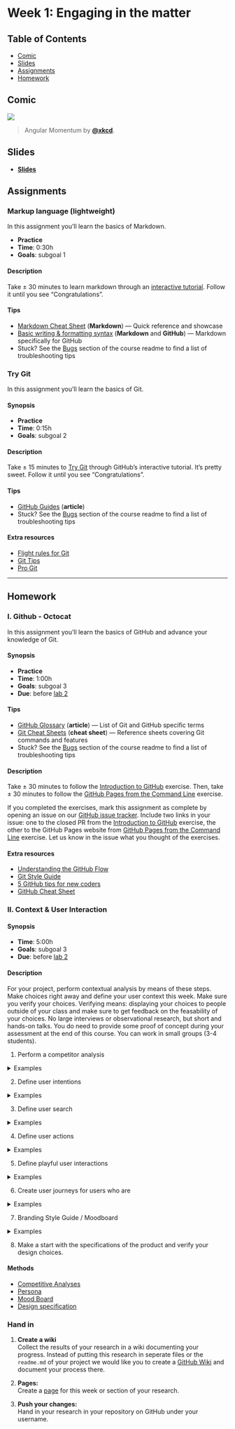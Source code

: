 # Week 1: Engaging in the matter

## Table of Contents

*   [Comic](#comic)
*   [Slides](#slides)
*   [Assignments](#assignments)
*   [Homework](#homework)

## Comic

[![][comic-cover]][comic-link]

> Angular Momentum by [**@xkcd**][comic-author].

## Slides

*   [**Slides**][slides-lab]

## Assignments

### Markup language (lightweight)

In this assignment you’ll learn the basics of Markdown.

*   **Practice**
*   **Time**: 0:30h
*   **Goals**: subgoal 1

#### Description

Take ± 30 minutes to learn markdown through an [interactive
tutorial][md-tutorial].
Follow it until you see “Congratulations”.

#### Tips

*   [Markdown Cheat Sheet](https://github.com/adam-p/markdown-here/wiki/Markdown-Cheatsheet)
    (**Markdown**)
    — Quick reference and showcase
*   [Basic writing & formatting syntax](https://help.github.com/articles/basic-writing-and-formatting-syntax/)
    (**Markdown** and **GitHub**)
    — Markdown specifically for GitHub
*   Stuck?  See the [Bugs][] section of the course readme to find a list of
    troubleshooting tips

### Try Git

In this assignment you’ll learn the basics of Git.

#### Synopsis

*   **Practice**
*   **Time**: 0:15h
*   **Goals**: subgoal 2

#### Description

Take ± 15 minutes to [Try Git][try-git] through GitHub’s interactive tutorial.
It’s pretty sweet.  Follow it until you see “Congratulations”.

#### Tips

*   [GitHub Guides](https://guides.github.com)
    (**article**)
*   Stuck?  See the [Bugs][] section of the course readme to find a list of
    troubleshooting tips

#### Extra resources

*   [Flight rules for Git](https://github.com/k88hudson/git-flight-rules/)
*   [Git Tips](https://github.com/git-tips/tips)
*   [Pro Git](https://git-scm.com/book/en/v2)

---

## Homework

### I. Github - Octocat

In this assignment you’ll learn the basics of GitHub and advance your knowledge
of Git.

#### Synopsis

*   **Practice**
*   **Time**: 1:00h
*   **Goals**: subgoal 3 
*   **Due**: before [lab 2][w2lab]

#### Tips

*   [GitHub Glossary](https://help.github.com/articles/github-glossary/)
    (**article**)
    — List of Git and GitHub specific terms
*   [Git Cheat Sheets](https://services.github.com/on-demand/resources/cheatsheets/)
    (**cheat sheet**)
    — Reference sheets covering Git commands and features
*   Stuck?  See the [Bugs][] section of the course readme to find a list of
    troubleshooting tips

#### Description

Take ± 30 minutes to follow the [Introduction to
GitHub][octocat-intro-to-github] exercise.
Then, take ± 30 minutes to follow the [GitHub Pages from the Command
Line][octocat-github-cli] exercise.

If you completed the exercises, mark this assignment as complete by opening an
issue on our [GitHub issue tracker][issues].
Include two links in your issue: one to the closed PR from the [Introduction to
GitHub][octocat-intro-to-github] exercise, the other to the GitHub Pages website
from [GitHub Pages from the Command Line][octocat-github-cli] exercise.
Let us know in the issue what you thought of the exercises.

#### Extra resources

*   [Understanding the GitHub Flow](https://guides.github.com/introduction/flow/)
*   [Git Style Guide](https://github.com/jonathanong/git-style-guide)
*   [5 GitHub tips for new coders](https://medium.freecodecamp.org/5-github-tips-for-new-coders-2f312689ffd5)
*   [GitHub Cheat Sheet](https://github.com/tiimgreen/github-cheat-sheet)

### II. Context & User Interaction

#### Synopsis

*   **Time**: 5:00h
*   **Goals**: subgoal 3 
*   **Due**: before [lab 2][w2lab]

#### Description

For your project, perform contextual analysis by means of these steps. Make choices right away and define your user context this week. Make sure you verify your choices. Verifying means: displaying your choices to people outside of your class and make sure to get feedback on the feasability of your choices. No large interviews or observational research, but short and hands-on talks. You do need to provide some proof of concept during your assessment at the end of this course. 
You can work in small groups (3-4 students). 

1. Perform a competitor analysis

<details>
  <summary>
    Examples
  </summary>
    
- e-matching: usefulness, but not too playful, free + paid (www.e-matching.nl)
    
- tinder: swipe swipe, hands-on, quick, free (www.tinder.com)

- inner circle: only via invite of members, free? (www.theinnercircle.co)

- parship: questionnaire, serious dating, expensive (www.parship.nl)
- happn: find people crossing your path, free? (www.happn.com/en)
- lexa: search, swipe, badges, free + paid (extras) (www.lexa.nl)
- our time (lexa 50+-ers) (www.ourtime.nl)
- pepper: collage, free (www.pepper.nl)
- zoosk: integrated facebook & google+ (www.zoosk.com)
- victoria milan: dating for extramarital affairs (www.victoriamilan.nl) </summary>
</details>


2. Define user intentions

<details>
  <summary>Examples</summary>
    
- looking for a date
- looking for a long-term serious relationship

- looking for new potential users
- looking for an overview of user activity
- looking for data analysis to market

</details>

3. Define user search

<details>
  <summary>Examples</summary>
    
- man looking for woman
- man looking for man
- woman looking for man
- woman looking for woman


- administrator / hosting party
- marketeer
- data science expert
</details>

4. Define user actions
<details>
  <summary>Examples</summary>
    
- registering
- fill profile
- searching
- upgrade account (get extras)

- sending messages
- receiving messages
- sending pictures
- receiving pictures
- chatting
- facetime

</details>

5. Define playful user interactions

<details>
  <summary>Examples</summary>
    
  - ranking
  - liking
  - poking
  - playing minigames
  - ......
  
</details>

6. Create user journeys for users who are
<details>
  <summary>Examples</summary>
    
    
- looking all the time / mobile / anywhere / anytime
- looking on specific moments / at home / evening
- looking from a professional point of view / at work / daytime

</details>

7. Branding Style Guide / Moodboard
<details>
  <summary>Examples</summary>
    
  *  [article Brand Identity](https://visme.co/blog/brand-identity/)
</details>

8. Make a start with the specifications of the product and verify your design choices.




#### Methods
*   [Competitive Analyses](http://cmdmethods.nl/cards/library/competitive-analysis)
*   [Persona](http://cmdmethods.nl/cards/stepping-stones/persona)
*   [Mood Board](http://cmdmethods.nl/cards/stepping-stones/mood-board)
*   [Design specification](http://cmdmethods.nl/cards/stepping-stones/design-specification)

### Hand in

1. **Create a wiki**  
Collect the results of your research in a wiki documenting your progress.
Instead of putting this research in seperate files or the `readme.md` of your project we would like you to create a [GitHub Wiki](https://guides.github.com/features/wikis/#creating-your-wiki) and document your process there. 

1. **Pages:**  
Create a [page](https://guides.github.com/features/wikis/#adding-pages) for this week or section of your research. 

1. **Push your changes:**  
Hand in your research in your repository on GitHub under your username.

[bugs]: readme.md#bugs

[inspiration-cover]: images/hackertyper.png

[inspiration-link]: http://hackertyper.net

[inspiration-author]: https://github.com/duiker101

[comic-cover]: https://imgs.xkcd.com/comics/angular_momentum.jpg

[comic-link]: https://xkcd.com/162/

[comic-author]: https://xkcd.com

[refresh]: readme.md#resources-to-refresh-your-memory

[slides-lab]: https://docs.google.com/presentation/d/1gggkF4ApZKREzE9IaoE9ZmUsSfFb6BboU0KGbDqT7lk/edit?usp=sharing

[w2lab]: week-2.md#lab

[markup-cover-source]: https://unsplash.com/photos/Hb6uWq0i4MI

[markup-cover-author]: https://unsplash.com/@climatereality

[md-tutorial]: https://www.markdowntutorial.com

[try-git]: https://try.github.io

[octocat-intro-to-github]: https://services.github.com/on-demand/intro-to-github/

[octocat-github-cli]: https://services.github.com/on-demand/github-cli/

[moodle-be]: https://moodle.cmd.hva.nl/course/view.php?id=431

[cowsay]: https://github.com/piuccio/cowsay

[issues]: https://github.com/cmda-bt/pt-course-18-19/issues/new/choose
